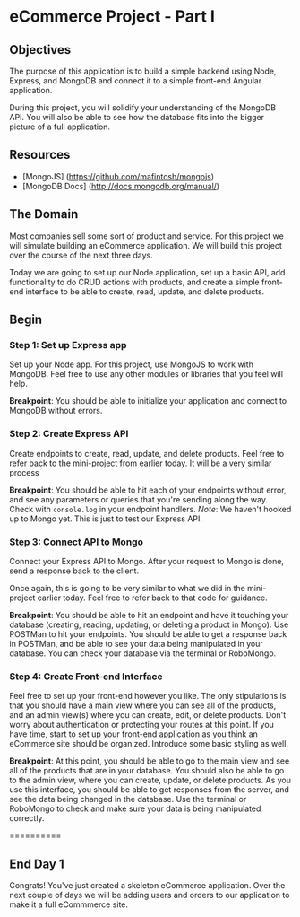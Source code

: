 eCommerce Project - Part I
=================

## Objectives

The purpose of this application is to build a simple backend using Node, Express, and MongoDB and connect it to a simple front-end Angular application.

During this project, you will solidify your understanding of the MongoDB API.  You will also be able to see how the database fits into the bigger picture of a full application.


## Resources

* [MongoJS] (https://github.com/mafintosh/mongojs)
* [MongoDB Docs] (http://docs.mongodb.org/manual/)


## The Domain

Most companies sell some sort of product and service. For this project we will simulate building an eCommerce application.  We will build this project over the course of the next three days.

Today we are going to set up our Node application, set up a basic API, add functionality to do CRUD actions with products, and create a simple front-end interface to be able to create, read, update, and delete products.

## Begin

### Step 1: Set up Express app

Set up your Node app. For this project, use MongoJS to work with MongoDB. Feel free to use any other modules or libraries that you feel will help.

**Breakpoint**: You should be able to initialize your application and connect to MongoDB without errors.

### Step 2: Create Express API

Create endpoints to create, read, update, and delete products.  Feel free to refer back to the mini-project from earlier today.  It will be a very similar process

**Breakpoint**: You should be able to hit each of your endpoints without error, and see any parameters or queries that you're sending along the way.  Check with `console.log` in your endpoint handlers. *Note*: We haven't hooked up to Mongo yet.  This is just to test our Express API.

### Step 3: Connect API to Mongo

Connect your Express API to Mongo. After your request to Mongo is done, send a response back to the client.

Once again, this is going to be very similar to what we did in the mini-project earlier today.  Feel free to refer back to that code for guidance.

**Breakpoint**: You should be able to hit an endpoint and have it touching your database (creating, reading, updating, or deleting a product in Mongo).  Use POSTMan to hit your endpoints.  You should be able to get a response back in POSTMan, and be able to see your data being manipulated in your database.  You can check your database via the terminal or RoboMongo.

### Step 4: Create Front-end Interface

Feel free to set up your front-end however you like.  The only stipulations is that you should have a main view where you can see all of the products, and an admin view(s) where you can create, edit, or delete products.  Don't worry about authentication or protecting your routes at this point.  If you have time, start to set up your front-end application as you think an eCommerce site should be organized.  Introduce some basic styling as well.

**Breakpoint**: At this point, you should be able to go to the main view and see all of the products that are in your database.  You should also be able to go to the admin view, where you can create, update, or delete products.  As you use this interface, you should be able to get responses from the server, and see the data being changed in the database.  Use the terminal or RoboMongo to check and make sure your data is being manipulated correctly.

==========

## End Day 1

Congrats!  You've just created a skeleton eCommerce application.  Over the next couple of days we will be adding users and orders to our application to make it a full eCommmerce site.
